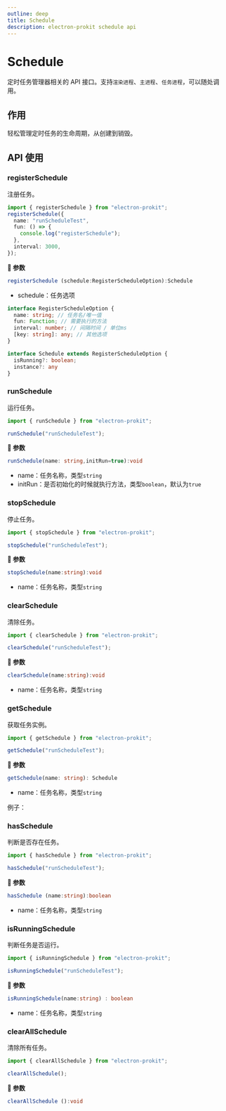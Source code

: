 ```yaml
---
outline: deep
title: Schedule
description: electron-prokit schedule api
---
```


# Schedule

定时任务管理器相关的 API 接口。支持`渲染进程`、`主进程`、`任务进程`，可以随处调用。

## 作用

轻松管理定时任务的生命周期，从创建到销毁。

## API 使用

### registerSchedule

注册任务。

```ts
import { registerSchedule } from "electron-prokit";
registerSchedule({
  name: "runScheduleTest",
  fun: () => {
    console.log("registerSchedule");
  },
  interval: 3000,
});
```

**:speech_balloon: 参数**

```ts
registerSchedule (schedule:RegisterScheduleOption):Schedule
```
- schedule：任务选项

```ts
interface RegisterScheduleOption {
  name: string; // 任务名/唯一值
  fun: Function; // 需要执行的方法
  interval: number; // 间隔时间 / 单位ms
  [key: string]: any; // 其他选项
}

interface Schedule extends RegisterScheduleOption {
  isRunning?: boolean;
  instance?: any
}
```

### runSchedule

运行任务。

```ts
import { runSchedule } from "electron-prokit";

runSchedule("runScheduleTest");
```

**:speech_balloon: 参数**

```ts
runSchedule(name: string,initRun=true):void
```

- name：任务名称，类型`string`
- initRun：是否初始化的时候就执行方法，类型`boolean`，默认为`true`

### stopSchedule

停止任务。

```ts
import { stopSchedule } from "electron-prokit";

stopSchedule("runScheduleTest");
```

**:speech_balloon: 参数**


```ts
stopSchedule(name:string):void
```

- name：任务名称，类型`string`


### clearSchedule

清除任务。

```ts
import { clearSchedule } from "electron-prokit";

clearSchedule("runScheduleTest");
```

**:speech_balloon: 参数**

```ts
clearSchedule(name:string):void
```

- name：任务名称，类型`string`


### getSchedule

获取任务实例。

```ts
import { getSchedule } from "electron-prokit";

getSchedule("runScheduleTest");
```

**:speech_balloon: 参数**

```ts
getSchedule(name: string): Schedule
```

- name：任务名称，类型`string`


例子：

### hasSchedule

判断是否存在任务。

```ts
import { hasSchedule } from "electron-prokit";

hasSchedule("runScheduleTest");
```

**:speech_balloon: 参数**

```ts
hasSchedule (name:string):boolean
```

- name：任务名称，类型`string`

### isRunningSchedule

判断任务是否运行。

```ts
import { isRunningSchedule } from "electron-prokit";

isRunningSchedule("runScheduleTest");
```

**:speech_balloon: 参数**

```ts
isRunningSchedule(name:string) : boolean
```

- name：任务名称，类型`string`

### clearAllSchedule

清除所有任务。

```ts
import { clearAllSchedule } from "electron-prokit";

clearAllSchedule();
```

**:speech_balloon: 参数**

```ts
clearAllSchedule ():void
```

